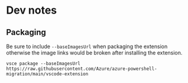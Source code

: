 # Dev notes

## Packaging

Be sure to include `--baseImagesUrl` when packaging the extension otherwise the image links would be broken after installing the extension.

```
vsce package --baseImagesUrl https://raw.githubusercontent.com/Azure/azure-powershell-migration/main/vscode-extension
```